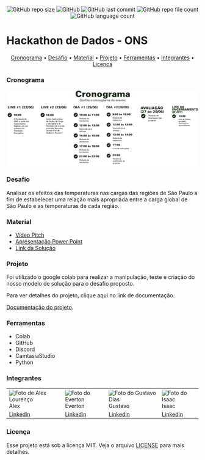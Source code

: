 <p align="center">
  <img alt="GitHub repo size" src="https://img.shields.io/github/repo-size/gpd38/desafioShaweeDatathONS?color=blue">
  <img alt="GitHub" src="https://img.shields.io/github/license/gpd38/desafioShaweeDatathONS?color=red">
  <img alt="GitHub last commit" src="https://img.shields.io/github/last-commit/gpd38/desafioShaweeDatathONS">
  <img alt="GitHub repo file count" src="https://img.shields.io/github/directory-file-count/gpd38/desafioShaweeDatathONS?color=orange">
  <img alt="GitHub language count" src="https://img.shields.io/github/languages/count/gpd38/desafioShaweeDatathONS?color=pink">
</p>

# Hackathon de Dados - ONS

<p align="center">
  <a href="#Cronograma">Cronograma</a> •
  <a href="#Desafio">Desafio</a> •
  <a href="#Material">Material</a> •
  <a href="#Projeto">Projeto</a> •
  <a href="#Ferramentas">Ferramentas</a> •
  <a href="#Integrantes">Integrantes</a> •
  <a href="#Licença">Licença</a>
</p>

### Cronograma

<img src="img/cronograma.png"/><br>

### Desafio

Analisar os efeitos das temperaturas nas cargas das regiões de São Paulo a fim de estabelecer uma relação mais apropriada entre a carga global de São Paulo e as temperaturas de cada região.

### Material

- [Vídeo Pitch](https://www.youtube.com/watch?v=1JIIMox9YYQ&feature=youtu.be&ab_channel=%23DicasdoEstudante)
- [Apresentação Power Point](https://github.com/gpd38/desafioShaweeDatathONS/blob/main/Desafio_Datathons_Time_1.pptx)
- [Link da Solução](https://colab.research.google.com/drive/1eTprynt3uIbifKRzSxgDBYjDKAJAt6tO#scrollTo=3fAi9FOurgBW)

### Projeto

Foi utilizado o google colab para realizar a manipulação, teste e criação do nosso modelo de solução para o desafio proposto.

Para ver detalhes do projeto, clique aqui no link de documentação.

[Documentação do projeto](https://github.com/gpd38/desafioShaweeDatathONS/tree/main/codigo).

### Ferramentas

<ul>
  <li>Colab</li>
  <li>GitHub</li>
  <li>Discord</li>
  <li>CamtasiaStudio</li>
  <li>Python</li>
</ul>

### Integrantes

<table>
  <tr>
    <td><img alt="Foto de Alex Lourenço" src="https://media-exp2.licdn.com/dms/image/C4D03AQF6WoN4_5ONNA/profile-displayphoto-shrink_800_800/0/1596643122836?e=1661385600&v=beta&t=4qmKUHrLqFxTJ5XDo9rqGn6QJ3K3NjyEmEfTa25B--s" /><br>Alex</td>
    <td><img alt="Foto do Everton" src="https://media-exp2.licdn.com/dms/image/C4E03AQGI6ykbLYE6OA/profile-displayphoto-shrink_800_800/0/1612813378710?e=1661990400&v=beta&t=Vyfjg1fJ7yLlQpo5XXTM4xeDeT_zcmcOUv8vpkrkXQI" /><br>Everton</td>
    <td><img alt="Foto do Gustavo Dias" src="https://media-exp2.licdn.com/dms/image/C4E03AQHTRpKKU1Nptg/profile-displayphoto-shrink_800_800/0/1596412740803?e=1661385600&v=beta&t=W8Tv3NFK_oCvSIYWYoYkBPA1hBpIm4X6svFaibn69_8" /><br>Gustavo</td>
    <td><img alt="Foto do Isaac" src="https://media-exp2.licdn.com/dms/image/C4D03AQEo-RFIxoUzXw/profile-displayphoto-shrink_800_800/0/1656239156344?e=1661990400&v=beta&t=ItIA62009mnShPlNwDJD7GX7ia3ndXYZJQLtLCUmKmM" /><br>Isaac</td>
  </tr>
  <tr>
    <td><a href="https://www.linkedin.com/in/engalexlourenco/" target="_blank">Linkedin</a></td>
    <td><a href="https://www.linkedin.com/in/everton-mendes-4b402019b/" target="_blank">Linkedin</a></td>
    <td><a href="https://www.linkedin.com/in/gustavopereiradias/" target="_blank">Linkedin</a></td>
    <td><a href="https://www.linkedin.com/in/isaac-camargos-945833207/"  target="_blank">Linkedin</a></td>
    </tr>
  </table>

### Licença

Esse projeto está sob a licença MIT. Veja o arquivo [LICENSE](LICENSE) para mais detalhes.
